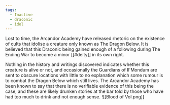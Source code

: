 ```yaml
---
tags:
  - Inactive
  - draconic
  - idol
---
```

Lost to time, the Arcandor Academy have released rhetoric on the existence of cults that idolise a creature only known as The Dragon Below. It is believed that this Draconic being gained enough of a following during The Ending War to become a minor [[#deity]] in its own right.

Nothing in the history and writings discovered indicates whether this creature is alive or not, and occasionally the Guardians of Il'Mondum are sent to obscure locations with little to no explanation which some rumour is to combat the Dragon Below which still lives. The Arcandor Academy has been known to say that there is no verifiable evidence of this being the case, and these are likely drunken stories at the bar told by those who have had too much to drink and not enough sense.
![[Blood of Vol.png]]